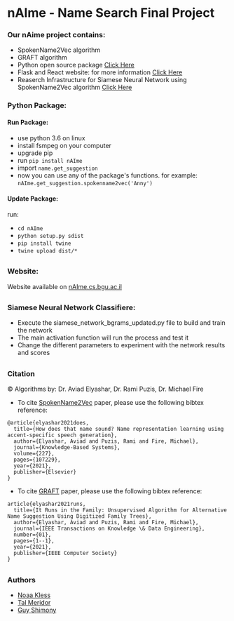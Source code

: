 # nAIme - Name Search Final Project

### Our nAime project contains:
- SpokenName2Vec algorithm
- GRAFT algorithm
- Python open source package [Click Here](https://pypi.org/project/nAIme/)
- Flask and React website: for more information [Click Here](https://github.com/noaakl/naime-app)
- Reaserch Infrastructure for Siamese Neural Network using SpokenName2Vec algorithm [Click Here](https://github.com/noaakl/Final_Project_Names/tree/main/SiameseNetwork)


### Python Package:

#### Run Package:

- use python 3.6 on linux
- install fsmpeg on your computer
- upgrade pip
- run `pip install nAIme`
- import `name.get_suggestion`
- now you can use any of the package's functions. for example: `nAIme.get_suggestion.spokenname2vec('Anny')`

#### Update Package:

run:
- `cd nAIme`
- `python setup.py sdist`
- `pip install twine`
- `twine upload dist/*`

##

### Website:

Website available on [nAIme.cs.bgu.ac.il](https://naime.cs.bgu.ac.il/)

##

### Siamese Neural Network Classifiere:

- Execute the siamese_network_bgrams_updated.py file to build and train the network
- The main activation function will run the process and test it
- Change the different parameters to experiment with the network results and scores

##

### Citation


&copy; Algorithms by: Dr. Aviad Elyashar, Dr. Rami Puzis, Dr. Michael Fire


- To cite [SpokenName2Vec](https://doi.org/10.1109/TKDE.2021.3096670) paper, please use the following bibtex reference:

```
@article{elyashar2021does,
  title={How does that name sound? Name representation learning using accent-specific speech generation},
  author={Elyashar, Aviad and Puzis, Rami and Fire, Michael},
  journal={Knowledge-Based Systems},
  volume={227},
  pages={107229},
  year={2021},
  publisher={Elsevier}
}
```

- To cite [GRAFT](https://doi.org/10.1016/j.knosys.2021.107229) paper, please use the following bibtex reference:

```
article{elyashar2021runs,
  title={It Runs in the Family: Unsupervised Algorithm for Alternative Name Suggestion Using Digitized Family Trees},
  author={Elyashar, Aviad and Puzis, Rami and Fire, Michael},
  journal={IEEE Transactions on Knowledge \& Data Engineering},
  number={01},
  pages={1--1},
  year={2021},
  publisher={IEEE Computer Society}
}
```

##

### Authors

- [Noaa Kless](https://github.com/noaakl)
- [Tal Meridor](https://github.com/talmeri)
- [Guy Shimony](https://github.com/guyshimony)

